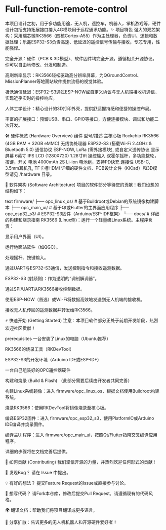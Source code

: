# Full-function-remote-control
本项目设计之初，用于多功能用途，无人机，遥控车，机器人，掌机游戏等，硬件设计包括支持拓展接口接入4G模块用于远程通讯功能。✨ 项目特色
强大的双芯架构：采用瑞芯微RK3566（四核Cortex-A55）作为主处理器，负责UI、逻辑和数据处理；乐鑫ESP32-S3负责高速、低延迟的遥控信号传输与接收，专芯专用，性能强悍。

完全开源：硬件（PCB & 3D模型）、软件固件均完全开源，遵循相关开源协议。你可以自由地修改、分发和制造。

高刷新率显示：RK3566轻松驱动高分辨率屏幕，为QGroundControl、MissionPlanner等地面站软件提供流畅的视觉体验。

极低通信延迟：ESP32-S3通过ESP-NOW或自定义协议与无人机端接收机通信，实现近乎实时的操控响应。

人体工学设计：精心设计的3D打印外壳，提供舒适握持感和便捷的操控布局。

丰富的扩展接口：预留USB、串口、GPIO等接口，方便连接模块、调试和功能二次开发。

🛠️ 硬件概览 (Hardware Overview)
组件	型号/描述
主核心板	Rockchip RK3566 (4GB RAM + 32GB eMMC)
无线协处理器	ESP32-S3 (搭载Wi-Fi 2.4GHz & Bluetooth 5.0)
通信协议	ESP-NOW, LoRa (需外接模块), 或自定义透传协议
显示屏幕	6英寸 IPS LCD (1280X720) 1.28寸tft
操控输入	双霍尔摇杆，多功能拨轮，按键，开关
电池	4000mAh 2S Li-ion 电池组，支持PD快充
连接性	USB-C, 3.5mm耳机孔, TF卡槽HDMI
详细的硬件文档、PCB设计文件（KiCad）和3D模型请见 /hardware 目录。

🚀 软件架构 (Software Architecture)
项目的软件部分等待您的贡献！我们设想的结构如下：

text
firmware/
├── opc_linux_os/        # 基于Buildroot或Debian的系统镜像构建脚本
├── opc_main_ui/         # 基于Qt或Flutter的主界面应用程序
├── opc_esp32_s3/        # ESP32-S3固件（Arduino/ESP-IDF框架）
└── docs/                # 详细的构建和烧录指南
RK3566 (Linux侧)：运行一个轻量级Linux系统。主程序负责：

显示用户界面（UI）。

运行地面站软件（如QGC）。

处理摇杆、按键输入。

通过UART与ESP32-S3通信，发送控制指令和接收遥测数据。

ESP32-S3 (射频侧)：作为透明的“调制解调器”。

通过SPI/UART从RK3566接收控制数据。

使用ESP-NOW（首选）或Wi-Fi将数据高效地发送到无人机端的接收机。

接收无人机传回的遥测数据并转发给RK3566。

⚡ 快速开始 (Getting Started)
注意：本项目软件部分正处于前期开发阶段，热烈欢迎社区贡献！

prerequisites
一台安装了Linux的电脑（Ubuntu推荐）

RK3566的烧录工具（RKDevTool）

ESP32-S3的开发环境（Arduino IDE或ESP-IDF）

一台自己组装好的OPC遥控器硬件

构建和烧录 (Build & Flash)
（此部分需要后续由开发者共同完善）

构建Linux系统镜像：进入 firmware/opc_linux_os，根据文档使用Buildroot构建系统。

烧录RK3566：使用RKDevTool将镜像烧录至核心板。

编译ESP32固件：进入 firmware/opc_esp32_s3，使用PlatformIO或Arduino IDE编译并烧录固件。

编译主UI程序：进入 firmware/opc_main_ui，按照Qt/Flutter指南交叉编译应用程序。

详细的步骤将在文档完善后提供。

🤝 如何贡献 (Contributing)
我们坚信开源的力量，并热烈欢迎任何形式的贡献！

👀 发现Bug？ 请在 Issue 中提出。

💡 有好的想法？ 提交Feature Request的Issue或直接参与讨论。

📝 想写代码？ 请Fork本仓库，修改后提交Pull Request。请遵循现有的代码风格。

🌍 翻译文档：帮助我们将项目翻译成更多语言。

📢 分享扩散：告诉更多的无人机机器人和开源硬件爱好者！
